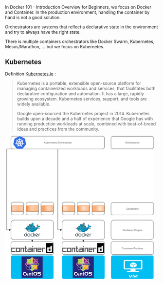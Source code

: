 In Docker 101 - Introduction Overview for Beginners, we focus on Docker and Container. In the production environment, handling the container by hand is not a good solution.

Orchestrators are systems that reflect a declarative state in the environment and try to always have the right state.

There is multiple containers orchestrators like Docker Swarm, Kubernetes, Mesos/Marathon, ... but we focus on Kubernetes.

## Kubernetes 

Definition [Kubernetes.io](https://kubernetes.io/docs/concepts/overview/what-is-kubernetes/) :
> Kubernetes is a portable, extensible open-source platform for managing containerized workloads and services, that facilitates both declarative configuration and automation. It has a large, rapidly growing ecosystem.  Kubernetes services, support, and tools are widely available.
> 
> Google open-sourced the Kubernetes project in 2014. Kubernetes builds upon a decade and a half of experience that Google has with running production workloads at scale, combined with best-of-breed ideas and practices from the community.


![Kubernetes & Docker](https://github.com/Sphinxgaia/katacoda-learning-center/raw/master/kubernetes-101-intro-beginner/Kubernetes-docker.png)